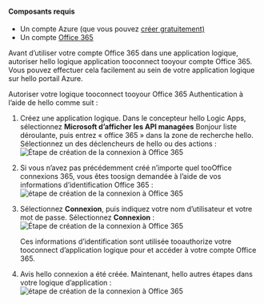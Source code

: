 #### <a name="prerequisites"></a>Composants requis
* Un compte Azure (que vous pouvez [créer gratuitement)](https://azure.microsoft.com/free)
* Un compte [Office 365](https://office365.com)  

Avant d’utiliser votre compte Office 365 dans une application logique, autoriser hello logique application tooconnect tooyour compte Office 365. Vous pouvez effectuer cela facilement au sein de votre application logique sur hello portail Azure.  

Autoriser votre logique tooconnect tooyour Office 365 Authentication à l’aide de hello comme suit :

1. Créez une application logique. Dans le concepteur hello Logic Apps, sélectionnez **Microsoft d’afficher les API managées** Bonjour liste déroulante, puis entrez « office 365 » dans la zone de recherche hello. Sélectionnez un des déclencheurs de hello ou des actions :  
    ![Étape de création de la connexion à Office 365](./media/connectors-create-api-office365-outlook/office365-sendemail.png)  
2. Si vous n’avez pas précédemment créé n’importe quel tooOffice connexions 365, vous êtes toosign demandée à l’aide de vos informations d’identification Office 365 :  
    ![étape de création de la connexion à Office 365](./media/connectors-create-api-office365-outlook/office365-signin.png)  
3. Sélectionnez **Connexion**, puis indiquez votre nom d’utilisateur et votre mot de passe. Sélectionnez **Connexion** :  
    ![Étape de création de la connexion à Office 365](./media/connectors-create-api-office365-outlook/office365-usernamepassword.png)
   
    Ces informations d’identification sont utilisée tooauthorize votre tooconnect d’application logique pour et accéder à votre compte Office 365. 
4. Avis hello connexion a été créée. Maintenant, hello autres étapes dans votre logique d’application :   
    ![étape de création de la connexion à Office 365](./media/connectors-create-api-office365-outlook/office365-sendemailproperties.png)  

